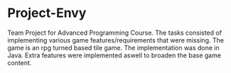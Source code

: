 # Project-Envy

Team Project for Advanced Programming Course. The tasks consisted of implementing various game features/requirements that were missing. The game is an rpg turned based tile game. The implementation was done in Java. Extra features were implemented aswell to broaden the base game content. 
